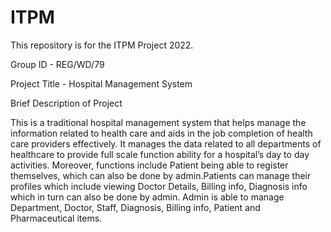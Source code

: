# ITPM
This repository is for the ITPM Project 2022.

Group ID - REG/WD/79

Project Title - Hospital Management System

Brief Description of Project

This is a traditional hospital management system that helps manage the information related to health care and aids in 
the job completion of health care providers effectively. It manages the data related to all departments of healthcare 
to provide full scale function ability for a hospital’s day to day activities. Moreover, functions include Patient being 
able to register themselves, which can also be done by admin.Patients can manage their profiles which include
viewing Doctor Details, Billing info, Diagnosis info which in turn can also be done by admin. Admin is able to manage 
Department, Doctor, Staff, Diagnosis, Billing info, Patient and Pharmaceutical items.
